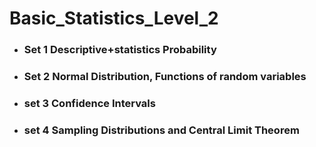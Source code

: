# Basic_Statistics_Level_2

+ ### Set 1 Descriptive+statistics Probability

+ ### Set 2 Normal Distribution, Functions of random variables

+ ### set 3 Confidence Intervals

+ ### set 4 Sampling Distributions and Central Limit Theorem
